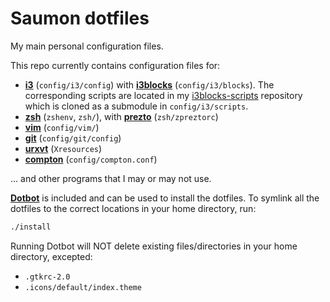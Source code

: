 # Saumon dotfiles

My main personal configuration files.

This repo currently contains configuration files for:

* **[i3](https://i3wm.org/)** (`config/i3/config`) with **[i3blocks](https://github.com/vivien/i3blocks)** (`config/i3/blocks`). The corresponding scripts are located in my [i3blocks-scripts](https://github.com/maximelouet/i3blocks-scripts) repository which is cloned as a submodule in `config/i3/scripts`.
* **[zsh](https://www.zsh.org/)** (`zshenv`, `zsh/`), with **[prezto](https://github.com/sorin-ionescu/prezto/)** (`zsh/zpreztorc`)
* **[vim](https://www.vim.org/)** (`config/vim/`)
* **[git](https://git-scm.com/)** (`config/git/config`)
* **[urxvt](http://software.schmorp.de/pkg/rxvt-unicode.html)** (`Xresources`)
* **[compton](https://github.com/chjj/compton)** (`config/compton.conf`)

... and other programs that I may or may not use.

**[Dotbot](https://git.io/dotbot)** is included and can be used to install the dotfiles.
To symlink all the dotfiles to the correct locations in your home directory, run:

```bash
./install
```

Running Dotbot will NOT delete existing files/directories in your home directory, excepted:
* `.gtkrc-2.0`
* `.icons/default/index.theme`

